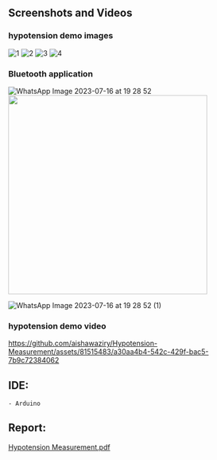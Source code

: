 
## Screenshots and Videos 

### hypotension demo images 
![1](https://github.com/aishawaziry/Iris-Flower-Classification/assets/81515483/bde1479a-5c87-47b0-848b-cffe1b437b4d)
![2](https://github.com/aishawaziry/Iris-Flower-Classification/assets/81515483/f671a96d-1f7a-40b2-9ba6-0fb4b8ca704e)
![3](https://github.com/aishawaziry/Iris-Flower-Classification/assets/81515483/a2b73289-936e-47b1-9c24-ec879640c5fc)
![4](https://github.com/aishawaziry/Iris-Flower-Classification/assets/81515483/6959724f-ccbd-45aa-a540-cac196a0ae0c)

### Bluetooth application
![WhatsApp Image 2023-07-16 at 19 28 52](https://github.com/aishawaziry/Incubator/assets/81515483/7409633b-89fa-4790-a5b8-550353b9f8a4)
<img src="https://github.com/aishawaziry/Incubator/assets/81515483/7409633b-89fa-4790-a5b8-550353b9f8a4" width="400" />

![WhatsApp Image 2023-07-16 at 19 28 52 (1)](https://github.com/aishawaziry/Incubator/assets/81515483/8d2c1541-3e6b-4684-9c45-6cc7a94128b1)
### hypotension demo video 
https://github.com/aishawaziry/Hypotension-Measurement/assets/81515483/a30aa4b4-542c-429f-bac5-7b9c72384062
## IDE:
    - Arduino

## Report:
[Hypotension Measurement.pdf](https://github.com/aishawaziry/Hypotension-Measurement/files/12064746/Hypotension.Measurement.pdf)



